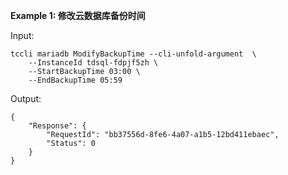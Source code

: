 **Example 1: 修改云数据库备份时间**



Input: 

```
tccli mariadb ModifyBackupTime --cli-unfold-argument  \
    --InstanceId tdsql-fdpjf5zh \
    --StartBackupTime 03:00 \
    --EndBackupTime 05:59
```

Output: 
```
{
    "Response": {
        "RequestId": "bb37556d-8fe6-4a07-a1b5-12bd411ebaec",
        "Status": 0
    }
}
```

